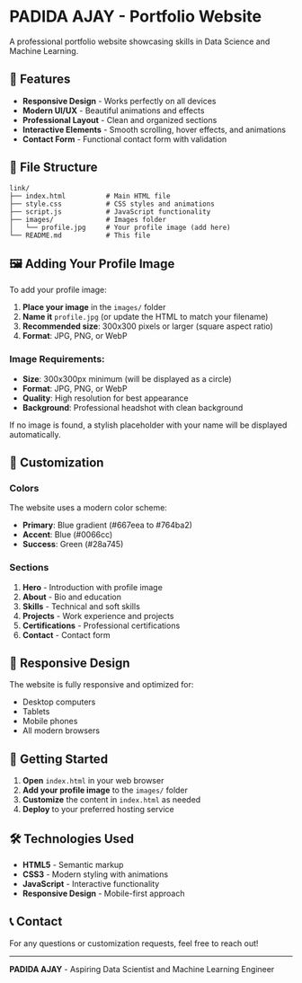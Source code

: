 # PADIDA AJAY - Portfolio Website

A professional portfolio website showcasing skills in Data Science and Machine Learning.

## 🚀 Features

- **Responsive Design** - Works perfectly on all devices
- **Modern UI/UX** - Beautiful animations and effects
- **Professional Layout** - Clean and organized sections
- **Interactive Elements** - Smooth scrolling, hover effects, and animations
- **Contact Form** - Functional contact form with validation

## 📁 File Structure

```
link/
├── index.html          # Main HTML file
├── style.css           # CSS styles and animations
├── script.js           # JavaScript functionality
├── images/             # Images folder
│   └── profile.jpg     # Your profile image (add here)
└── README.md           # This file
```

## 🖼️ Adding Your Profile Image

To add your profile image:

1. **Place your image** in the `images/` folder
2. **Name it** `profile.jpg` (or update the HTML to match your filename)
3. **Recommended size**: 300x300 pixels or larger (square aspect ratio)
4. **Format**: JPG, PNG, or WebP

### Image Requirements:
- **Size**: 300x300px minimum (will be displayed as a circle)
- **Format**: JPG, PNG, or WebP
- **Quality**: High resolution for best appearance
- **Background**: Professional headshot with clean background

If no image is found, a stylish placeholder with your name will be displayed automatically.

## 🎨 Customization

### Colors
The website uses a modern color scheme:
- **Primary**: Blue gradient (#667eea to #764ba2)
- **Accent**: Blue (#0066cc)
- **Success**: Green (#28a745)

### Sections
1. **Hero** - Introduction with profile image
2. **About** - Bio and education
3. **Skills** - Technical and soft skills
4. **Projects** - Work experience and projects
5. **Certifications** - Professional certifications
6. **Contact** - Contact form

## 📱 Responsive Design

The website is fully responsive and optimized for:
- Desktop computers
- Tablets
- Mobile phones
- All modern browsers

## 🚀 Getting Started

1. **Open** `index.html` in your web browser
2. **Add your profile image** to the `images/` folder
3. **Customize** the content in `index.html` as needed
4. **Deploy** to your preferred hosting service

## 🛠️ Technologies Used

- **HTML5** - Semantic markup
- **CSS3** - Modern styling with animations
- **JavaScript** - Interactive functionality
- **Responsive Design** - Mobile-first approach

## 📞 Contact

For any questions or customization requests, feel free to reach out!

---

**PADIDA AJAY** - Aspiring Data Scientist and Machine Learning Engineer 